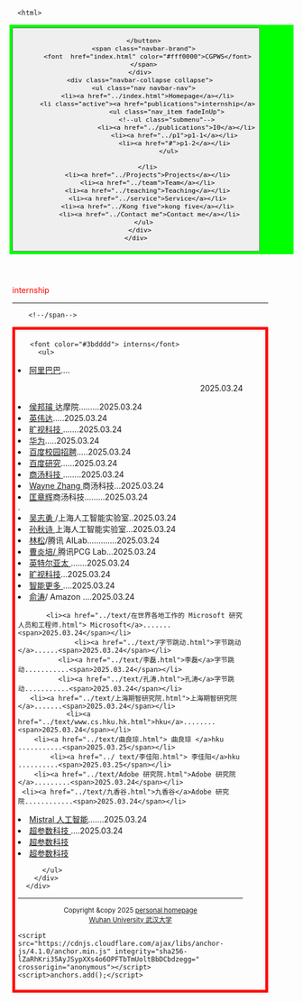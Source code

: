  
<html lang="en-US">
  <head>
    <meta charset="UTF-8">
    <meta http-equiv="X-UA-Compatible" content="IE=edge">
    <meta name="viewport" content="width=device-width, initial-scale=1">

<!-- Begin Jekyll SEO tag v2.8.0 -->
<title>CGPWB</title>
<meta name="generator" content="Jekyll v3.10.0" />
<meta property="og:title" content="周忠红" />
<meta property="og:locale" content="en_US" />
<link rel="canonical" href="https://zhouzh0201.github.io/Publications/" />
<meta property="og:url" content="https://zhouzh0201.github.io/publications/" />
<meta property="og:site_name" content="周忠红" />
<meta property="og:type" content="website" />
<meta name="twitter:card" content="summary" />
<meta property="twitter:title" content="周忠红" />
<script type="application/ld+json">
{"@context":"https://schema.org","@type":"WebPage","headline":"周忠红","url":"https://zhouzh0201.github.io/servicepublications/"}</script>
<!-- End Jekyll SEO tag -->
  
<link rel="stylesheet" href="/assets/css/style.css?v=cb078cd31b6a9f93153a5f014c609cf275a46a03">
    <!--link rel="stylesheet" href="/assets/css/style.css?v=f89006dae06f22051e431643f1a8c588dd220829"-->
    <!-- start custom head snippets, customize with your own _includes/head-custom.html file -->

<!-- Setup Google Analytics -->



<!-- You can set your favicon here -->
<!-- link rel="shortcut icon" type="image/x-icon" href="/favicon.ico" -->

<!-- end custom head snippets -->

  </head>
  <body>
    <div class="container-lg px-3 my-5 markdown-body">
      
      
      <html>
 <head>
  <meta charset="utf-8" />
  <meta name="author" content="persinal homepage" />
  <meta name="viewport" content="width=device-width, initial-scale=1.0" />
   <meta name="google-site-verification" content="4aUJl2I7hcddtjYkcxpnrotZMt3zwgFPboCdEiZsUc0" />
    <!--***************-->
  <link href="https://apps.bdimg.com/libs/bootstrap/3.3.4/css/bootstrap.min.css" rel="stylesheet" />
 <title>zhouzhonghong - Wuhan University</title>
  
  <link href="../css/bootstrap.css " rel="stylesheet" />
   <link href="../css/xin.css" rel="stylesheet" />

 



 
</head>
 
<body>
 
 <!-- ******HEADER****** -->


   <title>interns</title>

  

<!--/head-->

 <!--title>二级菜单</title-->
<!--style>
  nav{
    background-color:#333;
  }
  nav ul{
    list-style type:none;
    margin:0
    padding:0
  }
  nav ul a{
    display:black;
    padding: 10px 20px;
    text-decoration:none;
    color:white;
    }
    nav ul li hover>a{
      backgeound-color:#555;
    }
    nav ul li ul{
      display:none;
    }
    nav ul li haver>ul{
      display:block;
    }
   </style-->
  
<body>
  <nav class="navbar navbar-inverse navbar-fixed-top">
   <nav style="background-color:#00ff00;hieght:80px;">
    <div class="container">
      <div class="navbar-header">
        <button type="button" class="navbar-toggle" data-toggle="collapse" data-target=".navbar-collapse">
          <span class="icon-bar"></span>
          <span class="icon-bar"></span>
          <span class="icon-bar"></span>

        </button>
        <span class="navbar-brand">
          <font  href="index.html" color="#fff0000">CGPWS</font>
        </span>
      </div>
      <div class="navbar-collapse collapse">
        <ul class="nav navbar-nav">
          <li><a href="../index.html">Homepage</a></li>
          <li class="active"><a href="publications">internship</a>
                    <ul class="nav_item fadeInUp">
                    <!--ul class="submenu"-->
                         <li><a href="../publications">I0</a></li>
                        <li><a href="../p1">p1-1</a></li>
                        <li><a href="#">p1-2</a></li>
                     </ul>
       
          </li>
          <li><a href="../Projects">Projects</a></li>
          <li><a href="../team">Team</a></li>
          <li><a href="../teaching">Teaching</a></li>
          <li><a href="../service">Service</a></li>
          <li><a href="../Kong five">kong five</a></li>
           <li><a href="../Contact me">Contact me</a></li>
        </ul>
      </div>
    </div>
  </nav>
 </nav>
 </body>
 
<style>
      #mybox{
	   border: 5px solid red; 
      }

	.container{
		width:90%;
		 
		padding:5px;
	}
</style>

 
  <div class="container" style="margin-top: 50px;">
        <span class="navbar-brand">
          <font color="#ff0000">internship</font>
        </span>
   
  <hr>
        <!--span class="navbar-brand"-->
         
        <!--/span-->

<body>
<div id="mybox">
	<div class="container">
        
       <font color="#3bdddd"> interns</font>       
         <ul> 
<li><a href="../text/阿里巴巴集团官方网站.html"> 阿里巴巴</a>....<p align="right">2025.03.24</p></li>
     <li><a href="../text/侯邦璿，达摩院.html">侯邦璿 </a>达摩院.........<span>2025.03.24</span></li>  
<li><a  href="../text/NVIDIA英伟达/NVIDIA 学习和感知研究.html">英伟达</a>.....<span>2025.03.24</span></li>            <li><a href="../text/MEGVII旷视科技-让物理世界更美好.html">旷视科技 </a>.......<span>2025.03.24</span></li>
                <li><a href="../text/关于华为 - 华为.html">华为</a>.....<span>2025.03.24</span></li>
                   <li><a href="../text/百度校园招聘.html">百度校园招聘</a>.....<span>2025.03.24</span></li>
                     <li><a href="../text/百度研究.html"> 百度研究</a>......<span>2025.03.24</span></li>
        <li><a href="../text/Artificial Intelligence (AI) Software Provider _ SenseTime.html ">商汤科技 </a>........<span>2025.03.24</span></li> 
        <li><a href="../text/Wayne Zhang - 商汤科技 - 人工智能 （AI） _ 深度学习 （DL）.html">Wayne Zhang </a>商汤科技...<span>2025.03.24</span></li>
    <li><a href="../text/匡章辉's 主页.html"> 匡章辉</a>商汤科技.........<span>2025.03.24</span></li>. 
    <li><a href="../text/Zhiyong Wu （吴志勇） - 主页.html">吴志勇 </a>/上海人工智能实验室..<span>2025.03.24</span></li>
<li><a href="../text/孙秋诗 - 主页.mhtml">孙秋诗 </a>上海人工智能实验室...<span>2025.03.24</span></li>
        <li><a href="../text/林松.html">林松</a>/腾讯 AILab.............<span>2025.03.24</span></li>
<li><a href="../text/Yanpei Cao (曹炎培).html">曹炎培/ </a>腾讯PCG Lab...<span>2025.03.24</span></li>
 <li><a href="../text/AI Frameworks & Tools.html">英特尔亚太 </a>.......<span>2025.03.24</span></li>
<li><a href="../text/MEGVII旷视科技-让物理世界更美好.html"> 旷视科技</a>...<span>2025.03.24</span></li>
	  <li><a href="../text/SmartMore 智能更多.html">智能更多 </a>....<span>2025.03.24</span></li>     
   <li><a href="../text/俞涛 - Amazon Science.html">俞涛</a>/ Amazon ....<span>2025.03.24</span></li>
													      
		   <li><a href="../text/在世界各地工作的 Microsoft 研究人员和工程师.html"> Microsoft</a>.......<span>2025.03.24</span></li>
                  <li><a href="../text/字节跳动.html">字节跳动 </a>......<span>2025.03.24</span></li>
              <li><a href="../text/李磊.html">李磊</a>字节跳动...........<span>2025.03.24</span></li>
              <li><a href="../text/孔涛.html">孔涛</a>字节跳动...........<span>2025.03.24</span></li>
       <li><a href="../text/上海期智研究院.html">上海期智研究院</a>.......<span>2025.03.24</span></li>
                <li><a href="../text/www.cs.hku.hk.html">hku</a>........<span>2025.03.24</span></li> 
	    <li><a href="../text/曲良琼.html"> 曲良琼 </a>hku ...........<span>2025.03.25</span></li>
            <li><a href="../ text/李佳阳.html"> 李佳阳</a>hku  ..........<span>2025.03.25</span></li>
        <li><a href="../text/Adobe 研究院.html">Adobe 研究院</a>.........<span>2025.03.24</span></li>
     <li><a href="../text/九香谷.html">九香谷</a>Adobe 研究院............<span>2025.03.24</span></li>
<li><a href="../text/Mistral 人工智能 _Frontier AI 尽在掌握.html">Mistral 人工智能</a>.......<span>2025.03.24</span></li>
 <li><a href="../text/超参数科技——打造有生命的AI.html">超参数科技 </a>....<span>2025.03.24</span></li>
       
  
  <li><a href="../text/超参数科技——打造有生命的AI.html">超参数科技 </a></li>
  <li><a href="../text/超参数科技——打造有生命的AI.html">超参数科技 </a></li>


 
          </ul>
        </div>     
      </div>
        
  </body>
 
 
 <hr> 
 
 
<div align="center">
      <small>Copyright &amp;copy 2025 <a href="https://zhouzh0201.github.io/"> personal homepage</a></small>
      <br />
      <small><a href="https://www.whu.edu.cn/">Wuhan University 武汉大学</a></small>
  </div>

 <div align="center">
 <script src="../js/jquery.js"></script>
<script src="../js/bootstrap.js "></script>
</div>
 
 <!--/body--><!--/html-->


      
    
    <script src="https://cdnjs.cloudflare.com/ajax/libs/anchor-js/4.1.0/anchor.min.js" integrity="sha256-lZaRhKri35AyJSypXXs4o6OPFTbTmUoltBbDCbdzegg=" crossorigin="anonymous"></script>
    <script>anchors.add();</script>
  <!--/body-->
 
